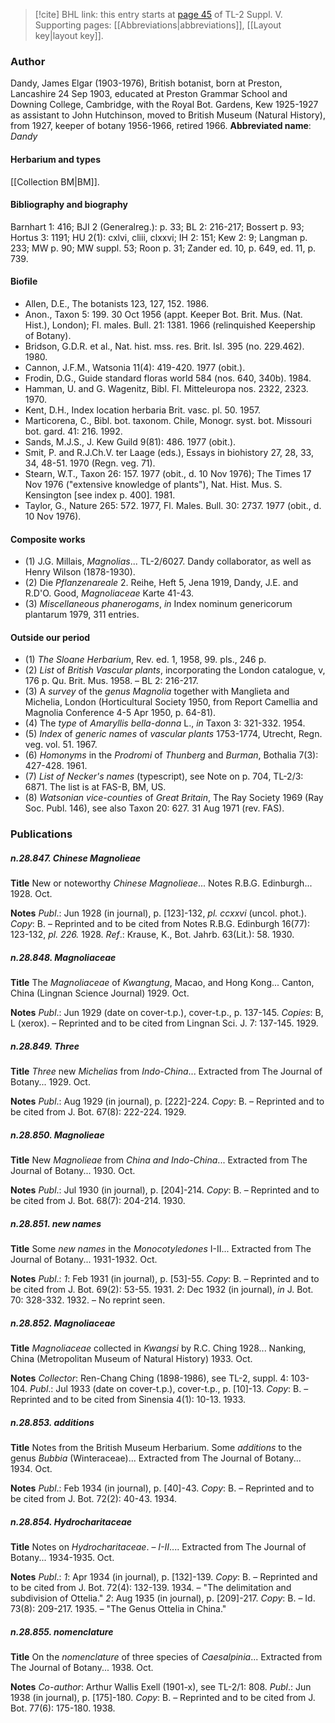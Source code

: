 > [!cite] BHL link: this entry starts at [page 45](https://www.biodiversitylibrary.org/page/33259091) of TL-2 Suppl. V.
> Supporting pages: [[Abbreviations|abbreviations]], [[Layout key|layout key]].

### Author

Dandy, James Elgar (1903-1976), British botanist, born at Preston, Lancashire 24 Sep 1903, educated at Preston Grammar School and Downing College, Cambridge, with the Royal Bot. Gardens, Kew 1925-1927 as assistant to John Hutchinson, moved to British Museum (Natural History), from 1927, keeper of botany 1956-1966, retired 1966. 
**Abbreviated name**: *Dandy*

#### Herbarium and types

[[Collection BM|BM]].

#### Bibliography and biography

Barnhart 1: 416; BJI 2 (Generalreg.): p. 33; BL 2: 216-217; Bossert p. 93; Hortus 3: 1191; HU 2(1): cxlvi, cliii, clxxvi; IH 2: 151; Kew 2: 9; Langman p. 233; MW p. 90; MW suppl. 53; Roon p. 31; Zander ed. 10, p. 649, ed. 11, p. 739.

#### Biofile

- Allen, D.E., The botanists 123, 127, 152. 1986.
- Anon., Taxon 5: 199. 30 Oct 1956 (appt. Keeper Bot. Brit. Mus. (Nat. Hist.), London); Fl. males. Bull. 21: 1381. 1966 (relinquished Keepership of Botany).
- Bridson, G.D.R. et al., Nat. hist. mss. res. Brit. Isl. 395 (no. 229.462). 1980.
- Cannon, J.F.M., Watsonia 11(4): 419-420. 1977 (obit.).
- Frodin, D.G., Guide standard floras world 584 (nos. 640, 340b). 1984.
- Hamman, U. and G. Wagenitz, Bibl. Fl. Mitteleuropa nos. 2322, 2323. 1970.
- Kent, D.H., Index location herbaria Brit. vasc. pl. 50. 1957.
- Marticorena, C., Bibl. bot. taxonom. Chile, Monogr. syst. bot. Missouri bot. gard. 41: 216. 1992.
- Sands, M.J.S., J. Kew Guild 9(81): 486. 1977 (obit.).
- Smit, P. and R.J.Ch.V. ter Laage (eds.), Essays in biohistory 27, 28, 33, 34, 48-51. 1970 (Regn. veg. 71).
- Stearn, W.T., Taxon 26: 157. 1977 (obit., d. 10 Nov 1976); The Times 17 Nov 1976 ("extensive knowledge of plants"), Nat. Hist. Mus. S. Kensington \[see index p. 400\]. 1981.
- Taylor, G., Nature 265: 572. 1977, Fl. Males. Bull. 30: 2737. 1977 (obit., d. 10 Nov 1976).

#### Composite works

- (1) J.G. Millais, *Magnolias*... TL-2/6027. Dandy collaborator, as well as Henry Wilson (1878-1930).
- (2) Die *Pflanzenareale* 2. Reihe, Heft 5, Jena 1919, Dandy, J.E. and R.D'O. Good, *Magnoliaceae* Karte 41-43.
- (3) *Miscellaneous phanerogams*, *in* Index nominum genericorum plantarum 1979, 311 entries.

#### Outside our period

- (1) *The Sloane Herbarium*, Rev. ed. 1, 1958, 99. pls., 246 p.
- (2) *List* of *British Vascular plants*, incorporating the London catalogue, v, 176 p. Qu. Brit. Mus. 1958. – BL 2: 216-217.
- (3) A *survey* of the *genus Magnolia* together with Manglieta and Michelia, London (Horticultural Society 1950, from Report Camellia and Magnolia Conference 4-5 Apr 1950, p. 64-81).
- (4) The *type* of *Amaryllis bella-donna* L., *in* Taxon 3: 321-332. 1954.
- (5) *Index* of *generic names* of *vascular plants* 1753-1774, Utrecht, Regn. veg. vol. 51. 1967.
- (6) *Homonyms* in the *Prodromi* of *Thunberg* and *Burman*, Bothalia 7(3): 427-428. 1961.
- (7) *List of Necker's names* (typescript), see Note on p. 704, TL-2/3: 6871. The list is at FAS-B, BM, US.
- (8) *Watsonian vice-counties* of *Great Britain*, The Ray Society 1969 (Ray Soc. Publ. 146), see also Taxon 20: 627. 31 Aug 1971 (rev. FAS).

### Publications

##### n.28.847. Chinese Magnolieae

**Title**
New or noteworthy *Chinese Magnolieae*... Notes R.B.G. Edinburgh... 1928. Oct.

**Notes**
*Publ*.: Jun 1928 (in journal), p. \[123\]-132, *pl. ccxxvi* (uncol. phot.). *Copy*: B. – Reprinted and to be cited from Notes R.B.G. Edinburgh 16(77): 123-132, *pl. 226.* 1928.
*Ref*.: Krause, K., Bot. Jahrb. 63(Lit.): 58. 1930.

##### n.28.848. Magnoliaceae

**Title**
The *Magnoliaceae* of *Kwangtung*, Macao, and Hong Kong... Canton, China (Lingnan Science Journal) 1929. Oct.

**Notes**
*Publ*.: Jun 1929 (date on cover-t.p.), cover-t.p., p. 137-145. *Copies*: B, L (xerox). – Reprinted and to be cited from Lingnan Sci. J. 7: 137-145. 1929.

##### n.28.849. Three

**Title**
*Three* new *Michelias* from *Indo-China*... Extracted from The Journal of Botany... 1929. Oct.

**Notes**
*Publ*.: Aug 1929 (in journal), p. \[222\]-224. *Copy*: B. – Reprinted and to be cited from J. Bot. 67(8): 222-224. 1929.

##### n.28.850. Magnolieae

**Title**
New *Magnolieae* from *China and Indo-China*... Extracted from The Journal of Botany... 1930. Oct.

**Notes**
*Publ*.: Jul 1930 (in journal), p. \[204\]-214. *Copy*: B. – Reprinted and to be cited from J. Bot. 68(7): 204-214. 1930.

##### n.28.851. new names

**Title**
Some *new names* in the *Monocotyledones* I-II... Extracted from The Journal of Botany... 1931-1932. Oct.

**Notes**
*Publ*.: *1*: Feb 1931 (in journal), p. \[53\]-55. *Copy*: B. – Reprinted and to be cited from J. Bot. 69(2): 53-55. 1931.
*2*: Dec 1932 (in journal), *in* J. Bot. 70: 328-332. 1932. – No reprint seen.

##### n.28.852. Magnoliaceae

**Title**
*Magnoliaceae* collected in *Kwangsi* by R.C. Ching 1928... Nanking, China (Metropolitan Museum of Natural History) 1933. Oct.

**Notes**
*Collector*: Ren-Chang Ching (1898-1986), see TL-2, suppl. 4: 103-104.
*Publ*.: Jul 1933 (date on cover-t.p.), cover-t.p., p. \[10\]-13. *Copy*: B. – Reprinted and to be cited from Sinensia 4(1): 10-13. 1933.

##### n.28.853. additions

**Title**
Notes from the British Museum Herbarium. Some *additions* to the genus *Bubbia* (Winteraceae)... Extracted from The Journal of Botany... 1934. Oct.

**Notes**
*Publ*.: Feb 1934 (in journal), p. \[40\]-43. *Copy*: B. – Reprinted and to be cited from J. Bot. 72(2): 40-43. 1934.

##### n.28.854. Hydrocharitaceae

**Title**
Notes on *Hydrocharitaceae*. – *I-II*.... Extracted from The Journal of Botany... 1934-1935. Oct.

**Notes**
*Publ*.: *1*: Apr 1934 (in journal), p. \[132\]-139. *Copy*: B. – Reprinted and to be cited from J. Bot. 72(4): 132-139. 1934. – "The delimitation and subdivision of Ottelia."
*2*: Aug 1935 (in journal), p. \[209\]-217. *Copy*: B. – Id. 73(8): 209-217. 1935. – "The Genus Ottelia in China."

##### n.28.855. nomenclature

**Title**
On the *nomenclature* of three species of *Caesalpinia*... Extracted from The Journal of Botany... 1938. Oct.

**Notes**
*Co-author*: Arthur Wallis Exell (1901-x), see TL-2/1: 808.
*Publ*.: Jun 1938 (in journal), p. \[175\]-180. *Copy*: B. – Reprinted and to be cited from J. Bot. 77(6): 175-180. 1938.

